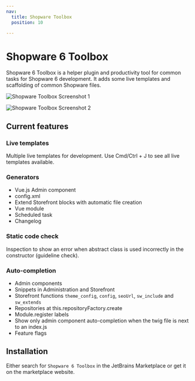 ```yaml
---
nav:
  title: Shopware Toolbox
  position: 10

---
```


# Shopware 6 Toolbox

Shopware 6 Toolbox is a helper plugin and productivity tool for common tasks for Shopware 6 development. It adds some live templates and scaffolding of common Shopware files.

![Shopware Toolbox Screenshot 1](../../../.gitbook/assets/shopware-toolbox-1.png)

![Shopware Toolbox Screenshot 2](../../../.gitbook/assets/shopware-toolbox-2.png)

## Current features

### Live templates

Multiple live templates for development. Use Cmd/Ctrl + J to see all live templates available.

### Generators

* Vue.js Admin component
* config.xml
* Extend Storefront blocks with automatic file creation
* Vue module
* Scheduled task
* Changelog

### Static code check

Inspection to show an error when abstract class is used incorrectly in the constructor (guideline check).

### Auto-completion

* Admin components
* Snippets in Administration and Storefront
* Storefront functions `theme_config`, `config`, `seoUrl`, `sw_include` and `sw_extends`
* Repositories at this.repositoryFactory.create
* Module.register labels
* Show only admin component auto-completion when the twig file is next to an index.js
* Feature flags

## Installation

Either search for `Shopware 6 Toolbox` in the JetBrains Marketplace or get it on the marketplace website.

<PageRef page="https://plugins.jetbrains.com/plugin/17632-shopware-6-toolbox" title="Shopware 6 Toolbox on JetBrains Marketplace" target="_blank" />
